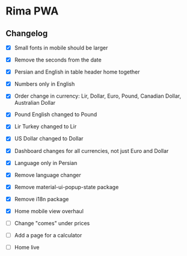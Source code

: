 # Rima PWA

## Changelog
- [x] Small fonts in mobile should be larger
- [x] Remove the seconds from the date
- [x] Persian and English in table header home together
- [x] Numbers only in English
- [x] Order change in currency: Lir, Dollar, Euro, Pound, Canadian Dollar, Australian Dollar
- [x] Pound English changed to Pound
- [x] Lir Turkey changed to Lir
- [x] US Dollar changed to Dollar
- [x] Dashboard changes for all currencies, not just Euro and Dollar
- [x] Language only in Persian
- [x] Remove language changer
- [x] Remove material-ui-popup-state package
- [x] Remove i18n package
- [x] Home mobile view overhaul
- [ ] Change "comes" under prices
- [ ] Add a page for a calculator
- [ ] Home live



